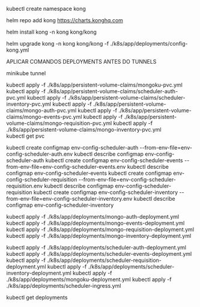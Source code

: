 
kubectl create namespace kong

helm repo add kong https://charts.konghq.com

helm install kong -n kong kong/kong

helm upgrade kong -n kong kong/kong -f ./k8s/app/deployments/config-kong.yml

APLICAR COMANDOS DEPLOYMENTS ANTES DO TUNNELS

minikube tunnel


kubectl apply -f ./k8s/app/persistent-volume-claims/mongoku-pvc.yml
kubectl apply -f ./k8s/app/persistent-volume-claims/scheduler-auth-pvc.yml
kubectl apply -f ./k8s/app/persistent-volume-claims/scheduler-inventory-pvc.yml 
kubectl apply -f ./k8s/app/persistent-volume-claims/mongo-auth-pvc.yml
kubectl apply -f ./k8s/app/persistent-volume-claims/mongo-events-pvc.yml 
kubectl apply -f ./k8s/app/persistent-volume-claims/mongo-requisition-pvc.yml 
kubectl apply -f ./k8s/app/persistent-volume-claims/mongo-inventory-pvc.yml   
kubectl get pvc

kubectl create configmap env-config-scheduler-auth --from-env-file=env-config-scheduler-auth.env
kubectl describe configmap env-config-scheduler-auth
kubectl create configmap env-config-scheduler-events --from-env-file=env-config-scheduler-events.env
kubectl describe configmap env-config-scheduler-events
kubectl create configmap env-config-scheduler-requisition --from-env-file=env-config-scheduler-requisition.env
kubectl describe configmap env-config-scheduler-requisition
kubectl create configmap env-config-scheduler-inventory --from-env-file=env-config-scheduler-inventory.env
kubectl describe configmap env-config-scheduler-inventory

kubectl apply -f ./k8s/app/deployments/mongo-auth-deployment.yml
kubectl apply -f ./k8s/app/deployments/mongo-events-deployment.yml
kubectl apply -f ./k8s/app/deployments/mongo-requisition-deployment.yml
kubectl apply -f ./k8s/app/deployments/mongo-inventory-deployment.yml 

kubectl apply -f ./k8s/app/deployments/scheduler-auth-deployment.yml
kubectl apply -f ./k8s/app/deployments/scheduler-events-deployment.yml
kubectl apply -f ./k8s/app/deployments/scheduler-requisition-deployment.yml
kubectl apply -f ./k8s/app/deployments/scheduler-inventory-deployment.yml
kubectl apply -f ./k8s/app/deployments/mongoku-deployment.yml
kubectl apply -f ./k8s/app/deployments/scheduler-ingress.yml

kubectl get deployments
